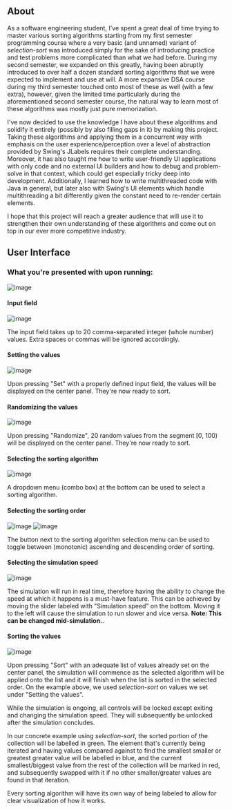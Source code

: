 ## About
As a software engineering student, I've spent a great deal of time trying to master various sorting algorithms starting from my first semester programming course where a very basic (and unnamed) variant of *selection-sort* was introduced simply for the sake of introducing practice and test problems more complicated than what we had before. During my second semester, we expanded on this greatly, having been abruptly introduced to over half a dozen standard sorting algorithms that we were expected to implement and use at will. A more expansive DSA course during my third semester touched onto most of these as well (with a few extra), however, given the limited time particularly during the aforementioned second semester course, the natural way to learn most of these algorithms was mostly just pure memorization.

I've now decided to use the knowledge I have about these algorithms and solidify it entirely (possibly by also filling gaps in it) by making this project. Taking these algorithms and applying them in a concurrent way with emphasis on the user experience/perception over a level of abstraction provided by Swing's JLabels requires their complete understanding. Moreover, it has also taught me how to write user-friendly UI applications with only code and no external UI builders and how to debug and problem-solve in that context, which could get especially tricky deep into development. Additionally, I learned how to write multithreaded code with Java in general, but later also with Swing's UI elements which handle multithreading a bit differently given the constant need to re-render certain elements.

I hope that this project will reach a greater audience that will use it to strengthen their own understanding of these algorithms and come out on top in our ever more competitive industry.

## User Interface

### What you're presented with upon running:
![image](https://github.com/user-attachments/assets/f8f0ec74-0c8c-408f-a244-dc9e2ba5583d)

#### Input field
![image](https://github.com/user-attachments/assets/1b40c3a2-1f97-4e31-81db-bad92e14e59c)

The input field takes up to 20 comma-separated integer (whole number) values. Extra spaces or commas will be ignored accordingly.

#### Setting the values
![image](https://github.com/user-attachments/assets/e6a6dcc2-316d-42b8-ac25-82f5215dcb65)

Upon pressing "Set" with a properly defined input field, the values will be displayed on the center panel. They're now ready to sort.

#### Randomizing the values
![image](https://github.com/user-attachments/assets/46e80b18-2c4a-4ef3-9e3b-4140adbe75c3)

Upon pressing "Randomize", 20 random values from the segment [0, 100) will be displayed on the center panel. They're now ready to sort.

#### Selecting the sorting algorithm
![image](https://github.com/user-attachments/assets/9fb59cfd-e47c-4f1b-ae4b-07d1ded58e89)

A dropdown menu (combo box) at the bottom can be used to select a sorting algorithm.

#### Selecting the sorting order
![image](https://github.com/user-attachments/assets/17570e02-172e-4c0b-b928-194dee05146a)
![image](https://github.com/user-attachments/assets/3b09dcfd-df31-4d1d-a98d-a9fbda36c95d)

The button next to the sorting algorithm selection menu can be used to toggle between (monotonic) ascending and descending order of sorting.

#### Selecting the simulation speed
![image](https://github.com/user-attachments/assets/9907fa82-7466-4bb1-a240-989ae976460a)

The simulation will run in real time, therefore having the ability to change the speed at which it happens is a must-have feature. This can be achieved by moving the slider labeled with "Simulation speed" on the bottom. Moving it to the left will cause the simulation to run slower and vice versa. **Note: This can be changed mid-simulation.**.

#### Sorting the values
![image](https://github.com/user-attachments/assets/8475fac5-2da5-4da8-9fb6-3e7625606474)

Upon pressing "Sort" with an adequate list of values already set on the center panel, the simulation will commence as the selected algorithm will be applied onto the list and it will finish when the list is sorted in the selected order. On the example above, we used *selection-sort* on values we set under "Setting the values". 

While the simulation is ongoing, all controls will be locked except exiting and changing the simulation speed. They will subsequently be unlocked after the simulation concludes.

In our concrete example using *selection-sort*, the sorted portion of the collection will be labelled in green. The element that's currently being iterated and having values compared against to find the smallest smaller or greatest greater value will be labelled in blue, and the current smallest/biggest value from the rest of the collection will be marked in red, and subsequently swapped with it if no other smaller/greater values are found in that iteration.

Every sorting algorithm will have its own way of being labeled to allow for clear visualization of how it works.
